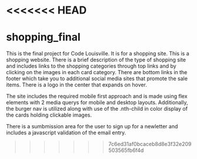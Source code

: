 <<<<<<< HEAD
=======
# shopping_final
This is the final project for Code Louisville. It is for a shopping site.
This is a shopping website. There is a brief description of the type of shopping site and includes links to the shopping categories through top links and by clicking on the images in each card category. There are bottom links in the footer which take you to additional social media sites that promote the sale items. There is a logo in the center that expands on hover.

The site includes the required mobile first approach and is made using flex elements with 2 media querys for mobile and desktop layouts. Additionally, the burger nav is utilized along with use of the .nth-child in color display of the cards holding clickable images.

There is a sumbmission area for the user to sign up for a newletter and includes a javascript validation of the email entry.
>>>>>>> 7c6ed31af0bcaceb8d8e3f32e209503565fb6f4d
